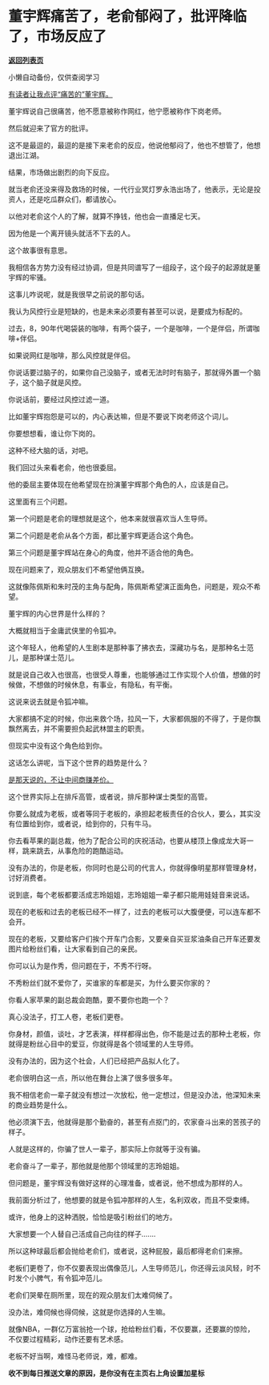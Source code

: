 # 董宇辉痛苦了，老俞郁闷了，批评降临了，市场反应了

[**返回列表页**](/gzh/记忆承载3)

小懒自动备份，仅供查阅学习

[有读者让我点评“痛苦的”董宇辉。](http://mp.weixin.qq.com/s?__biz=MzkwMzQ1MzczOQ==&mid=2247484151&idx=1&sn=89197867915aa1e1b144a6c392c3c650&chksm=c0974fb3f7e0c6a542ab90e6775169c78f3a602efeaf07d47d5af325b4f186985b7586adaad8&scene=21#wechat_redirect)

董宇辉说自己很痛苦，他不愿意被称作网红，他宁愿被称作下岗老师。

然后就迎来了官方的批评。  

这不是最逗的，最逗的是接下来老俞的反应，他说他郁闷了，他也不想管了，他想退出江湖。  

结果，市场做出剧烈的向下反应。  

就当老俞还没来得及救场的时候，一代行业冥灯罗永浩出场了，他表示，无论是投资人，还是吃瓜群众们，都请放心。  

以他对老俞这个人的了解，就算不挣钱，他也会一直播足七天。  

因为他是一个离开镜头就活不下去的人。  

这个故事很有意思。  

我相信各方势力没有经过协调，但是共同谱写了一组段子，这个段子的起源就是董宇辉的牢骚。  

这事儿咋说呢，就是我很早之前说的那句话。  

我认为风控行业是短缺的，也是未来必须要有甚至可以说，是要成为标配的。  

过去，8，90年代喝袋装的咖啡，有两个袋子，一个是咖啡，一个是伴侣，所谓咖啡+伴侣。

如果说网红是咖啡，那么风控就是伴侣。  

你说话要过脑子的，如果你自己没脑子，或者无法时时有脑子，那就得外置一个脑子，这个脑子就是风控。  

你说话前，要经过风控过滤一道。  

比如董宇辉抱怨是可以的，内心表达嘛，但是不要说下岗老师这个词儿。

你要想想看，谁让你下岗的。

这种不经大脑的话，对吧。

我们回过头来看老俞，他也很委屈。  

他的委屈主要体现在他希望现在扮演董宇辉那个角色的人，应该是自己。  

这里面有三个问题。  

第一个问题是老俞的理想就是这个，他本来就很喜欢当人生导师。

第二个问题是老俞从各个方面，都比董宇辉更适合这个角色。

第三个问题是董宇辉站在身心的角度，他并不适合他的角色。

现在问题来了，观众朋友们不希望他俩互换。

这就像陈佩斯和朱时茂的主角与配角，陈佩斯希望演正面角色，问题是，观众不希望。  

董宇辉的内心世界是什么样的？  

大概就相当于金庸武侠里的令狐冲。

这个年轻人，他希望的人生剧本是那种事了拂衣去，深藏功与名，是那种名士范儿，是那种谋士范儿。  

就是说自己收入也很高，也很受人尊重，也能够通过工作实现个人价值，想做的时候做，不想做的时候休息，有事业，有隐私，有平衡。  

这说来说去就是令狐冲嘛。  

大家都搞不定的时候，你出来救个场，拉风一下，大家都佩服的不得了，于是你飘飘然离去，并不需要担负起武林盟主的职责。

但现实中没有这个角色给到你。  

这话怎么讲呢，当下这个世界的趋势是什么？  

[是那天说的，不让中间商赚差价。](https://mp.weixin.qq.com/s?__biz=MzU0MjYwNDU2Mw==&mid=2247514880&idx=1&sn=65eaee5fdf89525b5ebd5f086c677fcc&chksm=fb1ad77ccc6d5e6abc23fc483b7bb780b4912f88e6b628b9dffbc4d28218a7d15a70e1252c88&token=1687041041&lang=zh_CN&scene=21#wechat_redirect)

这个世界实际上在排斥高管，或者说，排斥那种谋士类型的高管。  

你要么就成为老板，或者等同于老板的，承担起老板责任的合伙人，要么，其实没有位置给到你，或者说，给到你的，只有牛马。  

你去看苹果的副总裁，他为了配合公司的庆祝活动，也要从楼顶上像成龙大哥一样，跳来跳去，从事危险的跑酷运动。  

没有办法的，你是老板，你同时也是公司的代言人，你就得像明星那样管理身材，讨好消费者。  

说到底，每个老板都要活成志玲姐姐，志玲姐姐一辈子都只能用娃娃音来说话。

现在的老板和过去的老板已经不一样了，过去的老板可以大腹便便，可以连车都不会开。

现在的老板，又要给客户们挨个开车门合影，又要亲自买豆浆油条自己开车还要发图片给粉丝们看，让大家看到自己的亲民。

你可以认为是作秀，但问题在于，不秀不行呀。  

不秀粉丝们就不爱你了，买谁家的车都是买，为什么要买你家的？

你看人家苹果的副总裁会跑酷，要不要你也跑一个？

真心没法子，打工人卷，老板们更卷。  

你身材，颜值，谈吐，才艺表演，样样都得出色，你不能是过去的那种土老板，你就得是粉丝心目中的爱豆，你就得是各个领域里的人生导师。  

没有办法的，因为这个社会，人们已经把产品拟人化了。  

老俞很明白这一点，所以他在舞台上演了很多很多年。  

我不相信老俞一辈子就没有想过一次放松，他一定想过，但是没办法，他深知未来的商业趋势是什么。  

他必须演下去，他就得是那个勤奋的，甚至有点抠门的，农家奋斗出来的苦孩子的样子。  

人就是这样的，你骗了世人一辈子，那实际上你就等于没有骗。  

老俞奋斗了一辈子，那他就是他那个领域里的志玲姐姐。

但问题是，董宇辉没有做好这样的心理准备，或者说，他不想成为那样的人。  

我前面分析过了，他想要的就是令狐冲那样的人生，名利双收，而且不受束缚。  

或许，他身上的这种洒脱，恰恰是吸引粉丝们的地方。  

大家想要一个人替自己活成自己向往的样子.......

所以这种球最后都会抛给老俞们，或者说，这种屁股，最后都得老俞们来擦。

老板们更卷了，你不仅要表现出偶像范儿，人生导师范儿，你还得云淡风轻，时不时发个小脾气，有令狐冲范儿。

老俞们哭晕在厕所里，现在的观众朋友们太难伺候了。

没办法，难伺候也得伺候，这就是你选择的人生嘛。

就像NBA，一群亿万富翁抢一个球，抢给粉丝们看，不仅要赢，还要赢的惊险，不仅要过程精彩，动作还要有艺术感。

老板不好当啊，难怪马老师说，难，都难。

 **收不到每日推送文章的原因，是你没有在主页右上角设置加星标**

